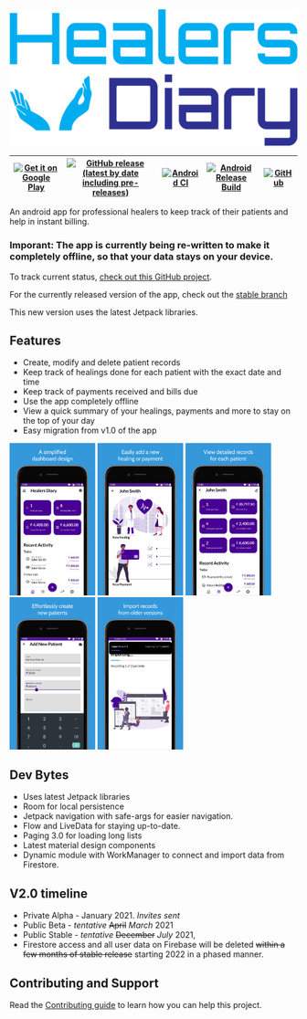 <img src=".github/full_logo.png" alt="Healers Diary"/>

| <a href='https://play.google.com/store/apps/details?id=com.yashovardhan99.healersdiary&utm_source=github&utm_campaign=github&pcampaignid=MKT-Other-global-all-co-prtnr-py-PartBadge-Mar2515-1'>  <img alt='Get it on Google Play' src='https://play.google.com/intl/en_us/badges/images/generic/en_badge_web_generic.png'  height='50'/></a> | [![GitHub release (latest by date including pre-releases)](https://img.shields.io/github/v/release/yashovardhan99/healersdiary?include_prereleases)](https://github.com/yashovardhan99/HealersDiary/releases) | [![Android CI](https://github.com/yashovardhan99/HealersDiary/actions/workflows/android.yml/badge.svg)](https://github.com/yashovardhan99/HealersDiary/actions/workflows/android.yml) | [![Android Release Build](https://github.com/yashovardhan99/HealersDiary/actions/workflows/android-releases.yml/badge.svg?event=release)](https://github.com/yashovardhan99/HealersDiary/actions/workflows/android-releases.yml) | [![GitHub](https://img.shields.io/github/license/yashovardhan99/HealersDiary)](LICENSE) |
| --- | --- | --- | --- | --- |

An android app for professional healers to keep track of their patients and help in instant billing.

### Imporant: The app is currently being re-written to make it completely offline, so that your data stays on your device.

To track current status, [check out this GitHub project](https://github.com/yashovardhan99/HealersDiary/projects/2).

For the currently released version of the app, check out the [stable branch](https://github.com/yashovardhan99/HealersDiary/tree/stable)

This new version uses the latest Jetpack libraries.

## Features
- Create, modify and delete patient records
- Keep track of healings done for each patient with the exact date and time
- Keep track of payments received and bills due
- Use the app completely offline
- View a quick summary of your healings, payments and more to stay on the top of your day
- Easy migration from v1.0 of the app

<p float="left">
    <img src=".github/screenshot_1.png" width=150/>
    <img src=".github/screenshot_2.png" width=150/>
    <img src=".github/screenshot_3.png" width=150/>
    <img src=".github/screenshot_4.png" width=150/>
    <img src=".github/screenshot_5.png" width=150/>
</p>

## Dev Bytes
* Uses latest Jetpack libraries
* Room for local persistence
* Jetpack navigation with safe-args for easier navigation.
* Flow and LiveData for staying up-to-date.
* Paging 3.0 for loading long lists
* Latest material design components
* Dynamic module with WorkManager to connect and import data from Firestore.

## V2.0 timeline
* Private Alpha - January 2021. *Invites sent*
* Public Beta - *tentative* ~~April~~ *March* 2021
* Public Stable - *tentative* ~~December~~ *July* 2021,
* Firestore access and all user data on Firebase will be deleted ~~within a few months of stable release~~ starting 2022 in a phased manner.

## Contributing and Support
Read the [Contributing guide](CONTRIBUTING.md) to learn how you can help this project.
